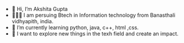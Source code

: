 - 👋 Hi, I’m Akshita Gupta 
- 👩🏼‍💻 I am persuing Btech in Information technology from Banasthali vidhyapith, india.
- 🌱 I’m currently learning python, java, c++, html ,css.
- 👀 I want to explore new things in the texh field and create an impact.

<!---
akshita1404/akshita1404 is a ✨ special ✨ repository because its `README.md` (this file) appears on your GitHub profile.
You can click the Preview link to take a look at your changes.
--->
